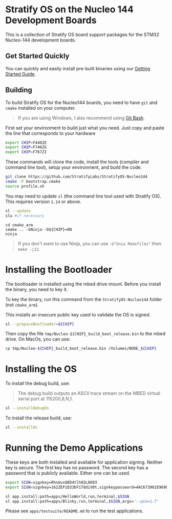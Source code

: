 # Stratify OS on the Nucleo 144 Development Boards

This is a collection of Stratify OS board support packages for the STM32 Nucleo-144 development boards.

## Get Started Quickly

You can quickly and easily install pre-built binaries using our [Getting Started Guide](https://docs.stratifylabs.dev/docs/stratify-os/getting-started/hardware/nucleo-144).

## Building

To build Stratify OS for the Nucleo144 boards, you need to have `git` and `cmake` installed on your computer.

> If you are using Windows, I also recommend using [Git Bash](https://gitforwindows.org/).

First set your environment to build just what you need. Just copy and paste the line that corresponds to your hardware

```bash
export CHIP=F446ZE
export CHIP=F746ZG
export CHIP=F767ZI
```

These commands will clone the code, install the tools (compiler and command line tool), setup your environment, and build the code.

```bash
git clone https://github.com/StratifyLabs/StratifyOS-Nucleo144
cmake -P bootstrap.cmake
source profile.sh
```

You may need to update `sl` (the command line tool used with Stratify OS). This requires version `1.14` or above.

```bash
sl --update
slu #if necessary
```

```
cd cmake_arm
cmake .. -GNinja -D${CHIP}=ON
ninja
```
>If you don't want to use Ninja, you can use `-G"Unix Makefiles"` then `make -j12`.

# Installing the Bootloader

The bootloader is installed using the mbed drive mount. Before you install the binary, you need to key it.

To key the binary, run this command from the `StratifyOS-Nucleo144` folder (not `cmake_arm`).

This installs an insecure public key used to validate the OS is signed.

```bash
sl --prepareBootloader=${CHIP}
```

Then copy the file `tmp/Nucleo-${CHIP}_build_boot_release.bin` to the mbed drive. On MacOs, you can use:

```bash
cp tmp/Nucleo-${CHIP}_build_boot_release.bin /Volumes/NODE_${CHIP}
```

# Installing the OS

To install the debug build, use:

> The debug build outputs an ASCII trace stream on the MBED virtual serial port at 115200,8,N,1.

```bash
sl --installDebugOs
```

To install the release build, use:

```bash
sl --installOs
```

# Running the Demo Applications

These keys are both installed and available for application signing. Neither key is secure. The first key has no password. The second key has a password that is publicly available. Either one can be used.

```bash
export SIGN=signkey=RhnmvxQ8D4tlh02L8693
export SIGN=signkey=162ZEPiD33bF1T8diV0t,signkeypassword=4AC673981E969BBC9C33933800960A7F57EC0F9036CAABB2E1CF09402E9B391E
```

```bash
sl app.install:path=apps/HelloWorld,run,terminal,$SIGN
sl app.install:path=apps/Blinky,run,terminal,$SIGN,args='--pin=1.7'
```

Please see `apps/testsuite/README.md` to run the test applications.
